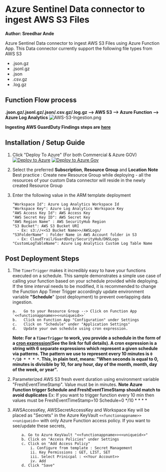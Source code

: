 # Azure Sentinel Data connector to ingest AWS S3 Files
**Author: Sreedhar Ande**

Azure Sentinel Data connector to ingest AWS S3 Files using Azure Function App. This Data connector currently support the following file types from AWS S3

 - .json.gz
 - .jsonl.gz
 - .json
 - .csv.gz
 - .log.gz

## **Function Flow process**
**.json.gz/.jsonl.gz/.json/.csv.gz/.log.gz --> AWS S3 --> Azure Function --> Azure Log Analytics**
![AWS-S3-Ingestion.png](./Images/AWS-S3-Ingestion.png)

**Ingesting AWS GuardDuty Findings steps are [here](https://www.linkedin.com/pulse/ingesting-aws-guard-duty-findings-azure-sentinel-marko-lauren/?trackingId=JATgHPaTpKHk07Z5%2BHhnFw%3D%3D)**

## Installation / Setup Guide

1. Click  "Deploy To Azure" (For both Commercial & Azure GOV)
[![Deploy to Azure](https://aka.ms/deploytoazurebutton)](https://portal.azure.com/#create/Microsoft.Template/uri/https%3A%2F%2Fraw.githubusercontent.com%2FAzure%2FAzure-Sentinel%2Fmaster%2FDataConnectors%2FAWS-S3-AzureFunction%2Fazuredeploy_awss3.json)
[![Deploy to Azure Gov](https://aka.ms/deploytoazuregovbutton)](https://portal.azure.us/#create/Microsoft.Template/uri/https%3A%2F%2Fraw.githubusercontent.com%2FAzure%2FAzure-Sentinel%2Fmaster%2FDataConnectors%2FAWS-S3-AzureFunction%2Fazuredeploy_awss3.json)

2. Select the preferred **Subscription**, **Resource Group** and **Location**
   **Note**
   Best practice : Create new Resource Group while deploying - all the resources of your custom Data connector will reside in the newly created Resource
   Group
3. Enter the following value in the ARM template deployment
	```
	"Workspace Id": Azure Log Analytics Workspace Id​
	"Workspace Key": Azure Log Analytics Workspace Key
	"AWS Access Key Id": AWS Access Key
	"AWS Secret Key ID": AWS Secret Key
	"AWS Region Name" : AWS SecurityHub Region
	"S3 Bucket": AWS S3 Bucket URI
	  - Ex: s3://<<S3 Bucket Name>>/AWSLogs/
	"S3FolderName" : Folder Name in AWS Account folder in S3
	  - Ex: CloudTrail/GuardDuty/SecurityHub/DNSLogs
	"CustomLogTableName": Azure Log Analytics Custom Log Table Name
	```

## Post Deployment Steps

1. The `TimerTrigger` makes it incredibly easy to have your functions executed on a schedule. This sample demonstrates a simple use case of calling your function based on your schedule provided while deploying. If the time interval needs to be modified, it is recommended to change the Function App Timer Trigger accordingly update environment variable **"Schedule**" (post deployment) to prevent overlapping data ingestion.
   ```
   a.	Go to your Resource Group --> Click on Function App `<<functionappname>><<uniqueid>>`
   b.	Click on Function App "Configuration" under Settings
   c.	Click on "Schedule" under "Application Settings"
   d.	Update your own schedule using cron expression.
   ```
   **Note: For a `TimerTrigger` to work, you provide a schedule in the form of a [cron expression](https://en.wikipedia.org/wiki/Cron#CRON_expression)(See the link for full details). A cron expression is a string with 6 separate expressions which represent a given schedule via patterns. The pattern we use to represent every 10 minutes is `0 */10 * * * *`. This, in plain text, means: "When seconds is equal to 0, minutes is divisible by 10, for any hour, day of the month, month, day of the week, or year".**


2. Parameterized AWS S3 fresh event duration using environment variable "FreshEventTimeStamp". Value must be in minutes.
   **Note**
   **Azure Function trigger Schedule and FreshEventTimeStamp should match to avoid duplicates**
   Ex: If you want to trigger function every 10 min then values must be
   FreshEventTimeStamp=10
   Schedule=0 */10 * * * *

4. AWSAccessKey, AWSSecretAccessKey and Workspace Key will be placed as "Secrets" in the Azure KeyVault `<<functionappname>><<uniqueid>>` with only Azure Function access policy. If you want to see/update these secrets,

	```
		a. Go to Azure KeyVault "<<functionappname>><<uniqueid>>"
		b. Click on "Access Policies" under Settings
		c. Click on "Add Access Policy"
			i. Configure from template : Secret Management
			ii. Key Permissions : GET, LIST, SET
			iii. Select Prinicpal : <<Your Account>>
			iv. Add
		d. Click "Save"

	```
